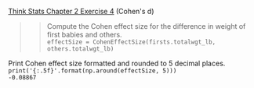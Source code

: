 [Think Stats Chapter 2 Exercise 4](http://greenteapress.com/thinkstats2/html/thinkstats2003.html#toc24) (Cohen's d)

> > Compute the Cohen effect size for the difference in weight of first babies and others.  
`effectSize = CohenEffectSize(firsts.totalwgt_lb, others.totalwgt_lb)`  

Print Cohen effect size formatted and rounded to 5 decimal places.  
`print('{:.5f}'.format(np.around(effectSize, 5)))`  
`-0.08867`
